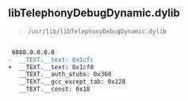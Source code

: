 ## libTelephonyDebugDynamic.dylib

> `/usr/lib/libTelephonyDebugDynamic.dylib`

```diff

 6088.0.0.0.0
-  __TEXT.__text: 0x1cfc
+  __TEXT.__text: 0x1cf0
   __TEXT.__auth_stubs: 0x360
   __TEXT.__gcc_except_tab: 0x228
   __TEXT.__const: 0x18

```
